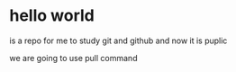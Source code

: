 # hello world

is a repo for me to study git and github and now it is puplic

we are going to use pull command 

